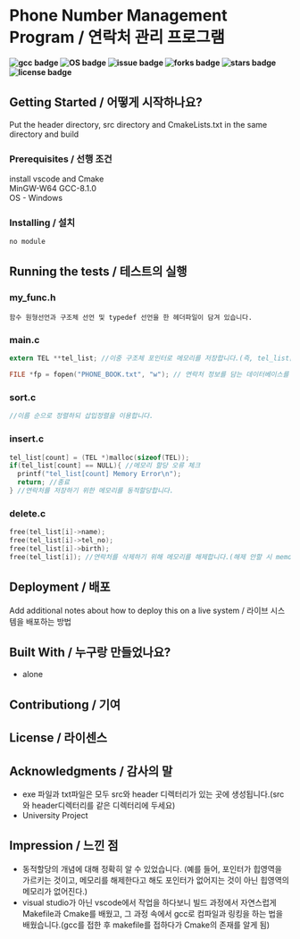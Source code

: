 # Phone Number Management Program / 연락처 관리 프로그램

**![gcc badge](https://img.shields.io/badge/gcc-6.3.0-brightgreen) ![OS badge](https://img.shields.io/badge/OS-windows-blue) ![issue badge](https://img.shields.io/github/issues/LimDongGeon/Phone-number-management-program) ![forks badge](https://img.shields.io/github/forks/LimDongGeon/Phone-number-management-program)	![stars badge](https://img.shields.io/github/stars/LimDongGeon/Phone-number-management-program) ![license badge](https://img.shields.io/github/license/LimDongGeon/Phone-number-management-program)**  

## Getting Started / 어떻게 시작하나요?

Put the header directory, src directory and CmakeLists.txt in the same directory and build  

### Prerequisites / 선행 조건

install vscode and Cmake  
MinGW-W64 GCC-8.1.0  
OS - Windows

### Installing / 설치

```
no module
```

## Running the tests / 테스트의 실행

### my_func.h

```
함수 원형선언과 구조체 선언 및 typedef 선언을 한 헤더파일이 담겨 있습니다.
```

### main.c

```C
extern TEL **tel_list; //이중 구조체 포인터로 메모리를 저장합니다.(즉, tel_list[0][0], tel_list[1][0] ... 방식으로 메모리 저장)

FILE *fp = fopen("PHONE_BOOK.txt", "w"); // 연락처 정보를 담는 데이터베이스를 메모장 파일로 사용합니다.  
```

### sort.c

```C
//이름 순으로 정렬하되 삽입정렬을 이용합니다.
```

### insert.c

```C
tel_list[count] = (TEL *)malloc(sizeof(TEL));
if(tel_list[count] == NULL){ //메모리 할당 오류 체크
  printf("tel_list[count] Memory Error\n");
  return; //종료
} //연락처를 저장하기 위한 메모리를 동적할당합니다.
```

### delete.c

```C
free(tel_list[i]->name);
free(tel_list[i]->tel_no);
free(tel_list[i]->birth);
free(tel_list[i]); //연락처를 삭제하기 위해 메모리를 해제합니다.(해제 안할 시 memory leak 발생)
```

## Deployment / 배포

Add additional notes about how to deploy this on a live system / 라이브 시스템을 배포하는 방법

## Built With / 누구랑 만들었나요?

* alone

## Contributiong / 기여

## License / 라이센스

## Acknowledgments / 감사의 말

* exe 파일과 txt파일은 모두 src와 header 디렉터리가 있는 곳에 생성됩니다.(src와 header디렉터리를 같은 디렉터리에 두세요)
* University Project

## Impression / 느낀 점

* 동적할당의 개념에 대해 정확히 알 수 있었습니다. (예를 들어, 포인터가 힙영역을 가르키는 것이고, 메모리를 해제한다고 해도 포인터가 없어지는 것이 아닌 힙영역의 메모리가 없어진다.)
* visual studio가 아닌 vscode에서 작업을 하다보니 빌드 과정에서 자연스럽게 Makefile과 Cmake를 배웠고, 그 과정 속에서 gcc로 컴파일과 링킹을 하는 법을 배웠습니다.(gcc를 접한 후 makefile를 접하다가 Cmake의 존재를 알게 됨)
